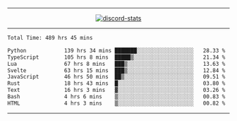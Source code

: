 <a href="https://www.github.com/ripavoid" target="_blank" rel="noreferrer">

-------

<div align='center'>
    <a href='https://discordapp.com/users/825178146797518881'>
        <img align='center' alt='discord-stats' src='https://api.discord-status.me/825178146797518881?nitro&boost=4&gradient=%231e0b1a%2C%23000000%2C%23000000%2C%23160316'></img>
    </a>
</div>

-------

<!--START_SECTION:waka-->

```txt
Total Time: 489 hrs 45 mins

Python            139 hrs 34 mins ███████░░░░░░░░░░░░░░░░░░   28.33 %
TypeScript        105 hrs 8 mins  █████▒░░░░░░░░░░░░░░░░░░░   21.34 %
Lua               67 hrs 8 mins   ███▒░░░░░░░░░░░░░░░░░░░░░   13.63 %
Svelte            63 hrs 15 mins  ███▒░░░░░░░░░░░░░░░░░░░░░   12.84 %
JavaScript        46 hrs 50 mins  ██▒░░░░░░░░░░░░░░░░░░░░░░   09.51 %
Rust              18 hrs 43 mins  █░░░░░░░░░░░░░░░░░░░░░░░░   03.80 %
Text              16 hrs 3 mins   ▓░░░░░░░░░░░░░░░░░░░░░░░░   03.26 %
Bash              4 hrs 6 mins    ▒░░░░░░░░░░░░░░░░░░░░░░░░   00.83 %
HTML              4 hrs 3 mins    ▒░░░░░░░░░░░░░░░░░░░░░░░░   00.82 %
```

<!--END_SECTION:waka-->

-------
